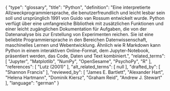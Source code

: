 {
    "type": "glossary",
    "title": "Python",
    "definition": "Eine interpretierte Allzweckprogrammiersprache, die benutzerfreundlich und leicht lesbar sein soll und ursprünglich 1991 von Guido van Rossum entwickelt wurde. Python verfügt über eine umfangreiche Bibliothek mit zusätzlichen Funktionen und einer leicht zugänglichen Dokumentation für Aufgaben, die von der Datenanalyse bis zur Erstellung von Experimenten reichen. Sie ist eine beliebte Programmiersprache in den Bereichen Datenwissenschaft, maschinelles Lernen und Webentwicklung. Ähnlich wie R Markdown kann Python in einem interaktiven Online-Format, dem Jupyter-Notebook, präsentiert werden, das Code, Daten und Text kombiniert.",
    "related_terms": [
        "Jupyter",
        "Matplotlib",
        "NumPy",
        "OpenSesame",
        "PsychoPy",
        "R"
    ],
    "references": [
        "Lutz (2001)"
    ],
    "alt_related_terms": [
        null
    ],
    "drafted_by": [
        "Shannon Francis"
    ],
    "reviewed_by": [
        "James E. Bartlett",
        "Alexander Hart",
        "Helena Hartmann",
        "Dominik Kiersz",
        "Graham Reid",
        "Andrew J. Stewart"
    ],
    "language": "german"
}